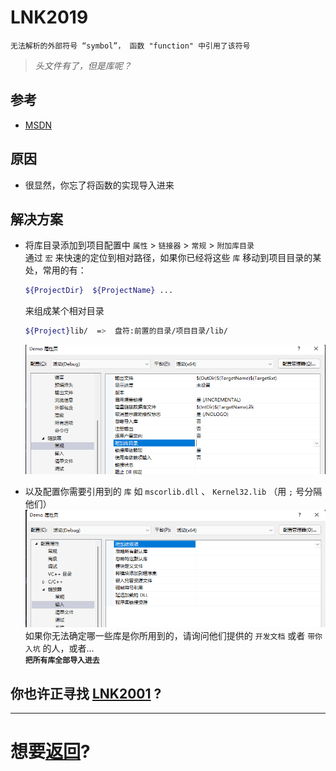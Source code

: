 # LNK2019
```
无法解析的外部符号 “symbol”， 函数 "function" 中引用了该符号
```
> *头文件有了，但是库呢？*

## 参考

+ [MSDN](https://learn.microsoft.com/zh-cn/cpp/error-messages/tool-errors/linker-tools-error-lnk2019?view=msvc-140)

## 原因
+ 很显然，你忘了将函数的实现导入进来


## 解决方案 
 +  将库目录添加到项目配置中 `属性` > `链接器` > `常规` > `附加库目录`   
    通过 `宏` 来快速的定位到相对路径，如果你已经将这些 `库` 移动到项目目录的某处，常用的有：
    ``` sh 
    ${ProjectDir}  ${ProjectName} ...
    ```
    来组成某个相对目录
    ``` sh
    ${Project}lib/  =>  盘符:前置的目录/项目目录/lib/
    ```
    ![附加库目录](P1.png)   

+ 以及配置你需要引用到的 `库` 如 `mscorlib.dll` 、 `Kernel32.lib` （用 `;` 号分隔他们）
    ![附加依赖项](P2.png)    
    如果你无法确定哪一些库是你所用到的，请询问他们提供的 `开发文档` 或者 `带你入坑` 的人，或者...    
    **`把所有库全部导入进去`**   

## 你也许正寻找 [LNK2001](../LNK2001/README.md) ?

---

# 想要[返回](../README.md)?